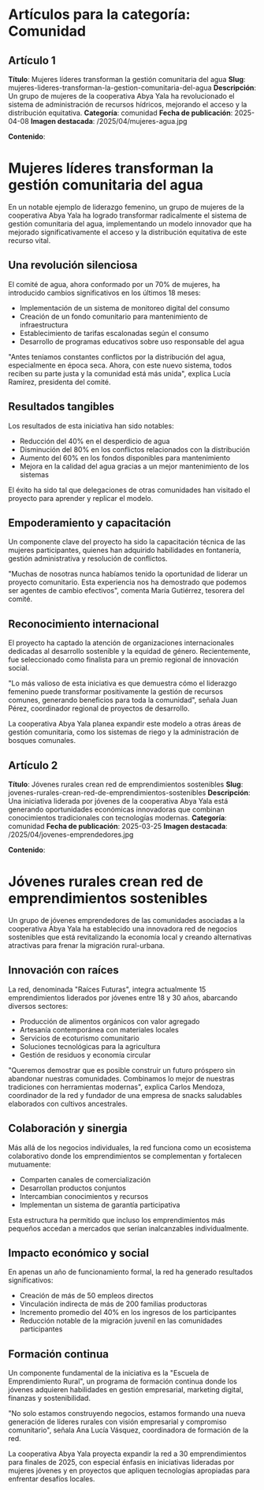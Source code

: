 # Artículos para la categoría: Comunidad

## Artículo 1

**Título**: Mujeres líderes transforman la gestión comunitaria del agua
**Slug**: mujeres-lideres-transforman-la-gestion-comunitaria-del-agua
**Descripción**: Un grupo de mujeres de la cooperativa Abya Yala ha revolucionado el sistema de administración de recursos hídricos, mejorando el acceso y la distribución equitativa.
**Categoría**: comunidad
**Fecha de publicación**: 2025-04-08
**Imagen destacada**: /2025/04/mujeres-agua.jpg

**Contenido**:

<h1>Mujeres líderes transforman la gestión comunitaria del agua</h1>

<p>En un notable ejemplo de liderazgo femenino, un grupo de mujeres de la cooperativa Abya Yala ha logrado transformar radicalmente el sistema de gestión comunitaria del agua, implementando un modelo innovador que ha mejorado significativamente el acceso y la distribución equitativa de este recurso vital.</p>

<h2>Una revolución silenciosa</h2>

<p>El comité de agua, ahora conformado por un 70% de mujeres, ha introducido cambios significativos en los últimos 18 meses:</p>

<ul>
  <li>Implementación de un sistema de monitoreo digital del consumo</li>
  <li>Creación de un fondo comunitario para mantenimiento de infraestructura</li>
  <li>Establecimiento de tarifas escalonadas según el consumo</li>
  <li>Desarrollo de programas educativos sobre uso responsable del agua</li>
</ul>

<p>"Antes teníamos constantes conflictos por la distribución del agua, especialmente en época seca. Ahora, con este nuevo sistema, todos reciben su parte justa y la comunidad está más unida", explica Lucía Ramírez, presidenta del comité.</p>

<h2>Resultados tangibles</h2>

<p>Los resultados de esta iniciativa han sido notables:</p>

<ul>
  <li>Reducción del 40% en el desperdicio de agua</li>
  <li>Disminución del 80% en los conflictos relacionados con la distribución</li>
  <li>Aumento del 60% en los fondos disponibles para mantenimiento</li>
  <li>Mejora en la calidad del agua gracias a un mejor mantenimiento de los sistemas</li>
</ul>

<p>El éxito ha sido tal que delegaciones de otras comunidades han visitado el proyecto para aprender y replicar el modelo.</p>

<h2>Empoderamiento y capacitación</h2>

<p>Un componente clave del proyecto ha sido la capacitación técnica de las mujeres participantes, quienes han adquirido habilidades en fontanería, gestión administrativa y resolución de conflictos.</p>

<p>"Muchas de nosotras nunca habíamos tenido la oportunidad de liderar un proyecto comunitario. Esta experiencia nos ha demostrado que podemos ser agentes de cambio efectivos", comenta María Gutiérrez, tesorera del comité.</p>

<h2>Reconocimiento internacional</h2>

<p>El proyecto ha captado la atención de organizaciones internacionales dedicadas al desarrollo sostenible y la equidad de género. Recientemente, fue seleccionado como finalista para un premio regional de innovación social.</p>

<p>"Lo más valioso de esta iniciativa es que demuestra cómo el liderazgo femenino puede transformar positivamente la gestión de recursos comunes, generando beneficios para toda la comunidad", señala Juan Pérez, coordinador regional de proyectos de desarrollo.</p>

<p>La cooperativa Abya Yala planea expandir este modelo a otras áreas de gestión comunitaria, como los sistemas de riego y la administración de bosques comunales.</p>

## Artículo 2

**Título**: Jóvenes rurales crean red de emprendimientos sostenibles
**Slug**: jovenes-rurales-crean-red-de-emprendimientos-sostenibles
**Descripción**: Una iniciativa liderada por jóvenes de la cooperativa Abya Yala está generando oportunidades económicas innovadoras que combinan conocimientos tradicionales con tecnologías modernas.
**Categoría**: comunidad
**Fecha de publicación**: 2025-03-25
**Imagen destacada**: /2025/04/jovenes-emprendedores.jpg

**Contenido**:

<h1>Jóvenes rurales crean red de emprendimientos sostenibles</h1>

<p>Un grupo de jóvenes emprendedores de las comunidades asociadas a la cooperativa Abya Yala ha establecido una innovadora red de negocios sostenibles que está revitalizando la economía local y creando alternativas atractivas para frenar la migración rural-urbana.</p>

<h2>Innovación con raíces</h2>

<p>La red, denominada "Raíces Futuras", integra actualmente 15 emprendimientos liderados por jóvenes entre 18 y 30 años, abarcando diversos sectores:</p>

<ul>
  <li>Producción de alimentos orgánicos con valor agregado</li>
  <li>Artesanía contemporánea con materiales locales</li>
  <li>Servicios de ecoturismo comunitario</li>
  <li>Soluciones tecnológicas para la agricultura</li>
  <li>Gestión de residuos y economía circular</li>
</ul>

<p>"Queremos demostrar que es posible construir un futuro próspero sin abandonar nuestras comunidades. Combinamos lo mejor de nuestras tradiciones con herramientas modernas", explica Carlos Mendoza, coordinador de la red y fundador de una empresa de snacks saludables elaborados con cultivos ancestrales.</p>

<h2>Colaboración y sinergia</h2>

<p>Más allá de los negocios individuales, la red funciona como un ecosistema colaborativo donde los emprendimientos se complementan y fortalecen mutuamente:</p>

<ul>
  <li>Comparten canales de comercialización</li>
  <li>Desarrollan productos conjuntos</li>
  <li>Intercambian conocimientos y recursos</li>
  <li>Implementan un sistema de garantía participativa</li>
</ul>

<p>Esta estructura ha permitido que incluso los emprendimientos más pequeños accedan a mercados que serían inalcanzables individualmente.</p>

<h2>Impacto económico y social</h2>

<p>En apenas un año de funcionamiento formal, la red ha generado resultados significativos:</p>

<ul>
  <li>Creación de más de 50 empleos directos</li>
  <li>Vinculación indirecta de más de 200 familias productoras</li>
  <li>Incremento promedio del 40% en los ingresos de los participantes</li>
  <li>Reducción notable de la migración juvenil en las comunidades participantes</li>
</ul>

<h2>Formación continua</h2>

<p>Un componente fundamental de la iniciativa es la "Escuela de Emprendimiento Rural", un programa de formación continua donde los jóvenes adquieren habilidades en gestión empresarial, marketing digital, finanzas y sostenibilidad.</p>

<p>"No solo estamos construyendo negocios, estamos formando una nueva generación de líderes rurales con visión empresarial y compromiso comunitario", señala Ana Lucía Vásquez, coordinadora de formación de la red.</p>

<p>La cooperativa Abya Yala proyecta expandir la red a 30 emprendimientos para finales de 2025, con especial énfasis en iniciativas lideradas por mujeres jóvenes y en proyectos que apliquen tecnologías apropiadas para enfrentar desafíos locales.</p>
